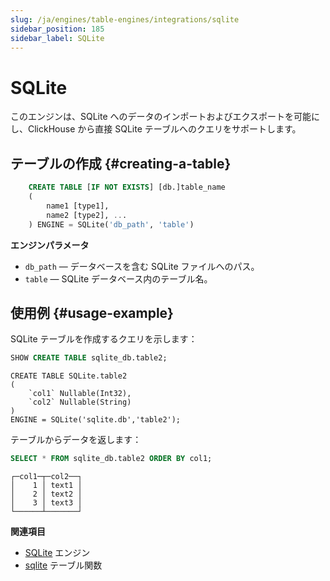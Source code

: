 ```yaml
---
slug: /ja/engines/table-engines/integrations/sqlite
sidebar_position: 185
sidebar_label: SQLite
---
```


# SQLite

このエンジンは、SQLite へのデータのインポートおよびエクスポートを可能にし、ClickHouse から直接 SQLite テーブルへのクエリをサポートします。

## テーブルの作成 {#creating-a-table}

``` sql
    CREATE TABLE [IF NOT EXISTS] [db.]table_name
    (
        name1 [type1],
        name2 [type2], ...
    ) ENGINE = SQLite('db_path', 'table')
```

**エンジンパラメータ**

- `db_path` — データベースを含む SQLite ファイルへのパス。
- `table` — SQLite データベース内のテーブル名。

## 使用例 {#usage-example}

SQLite テーブルを作成するクエリを示します：

```sql
SHOW CREATE TABLE sqlite_db.table2;
```

``` text
CREATE TABLE SQLite.table2
(
    `col1` Nullable(Int32),
    `col2` Nullable(String)
)
ENGINE = SQLite('sqlite.db','table2');
```

テーブルからデータを返します：

``` sql
SELECT * FROM sqlite_db.table2 ORDER BY col1;
```

```text
┌─col1─┬─col2──┐
│    1 │ text1 │
│    2 │ text2 │
│    3 │ text3 │
└──────┴───────┘
```

**関連項目**

- [SQLite](../../../engines/database-engines/sqlite.md) エンジン
- [sqlite](../../../sql-reference/table-functions/sqlite.md) テーブル関数

